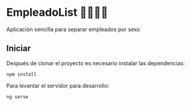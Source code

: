 # EmpleadoList 👨🏽👩🏽

Aplicación sencilla para separar empleados por sexo

## Iniciar

Después de clonar el proyecto es necesario instalar las dependencias:

```
npm install
```

Para levantar el servidor para desarrollo:

```
ng serve
```